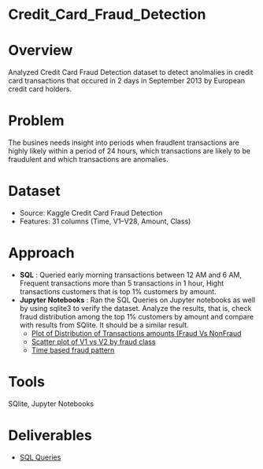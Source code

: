 # Credit_Card_Fraud_Detection

# Overview
Analyzed Credit Card Fraud Detection dataset to detect anolmalies in credit card transactions that occured in 2 days in September 2013 by European credit card holders.

# Problem
The busines needs insight into periods when fraudlent transactions are highly likely within a period of 24 hours, which transactions are likely to be fraudulent and which transactions are anomalies.

# Dataset
- Source: Kaggle Credit Card Fraud Detection
- Features: 31 columns (Time, V1–V28, Amount, Class)

# Approach
- **SQL** : Queried early morning transactions between 12 AM and 6 AM, Frequent transactions more than 5 transactions in 1 hour, Hight transactions customers that is top 1% customers by amount.
- **Jupyter Notebooks** : Ran the SQL Queries on Jupyter notebooks as well by using sqlite3 to verify the dataset. Analyze the results, that is, check fraud distribution among the top 1% customers by amount and compare with results from SQlite. It should be a similar result.
  - [Plot of Distribution of Transactions amounts (Fraud Vs NonFraud](Visualizations/Jupyter%20visualizations/Distribution%20of%20Transactions%20amounts%20(Fraud%20Vs%20NonFraud).png)
  - [Scatter plot of V1 vs V2 by  fraud class](Visualizations/Jupyter%20visualizations/Scatter%20plot%20of%20V1%20vs%20V2%20by%20fraud%20class.png)
  - [Time based fraud pattern](Visualizations/Jupyter%20visualizations/Transaction%20Time%20Distribution%20(Fraud%20vs%20Non%20Fraud).png)
                        


# Tools
SQlite, Jupyter Notebooks

# Deliverables
- [SQL Queries](SQL%20Scripts/Fraud%20Detection%20SQL%20queries.md)
